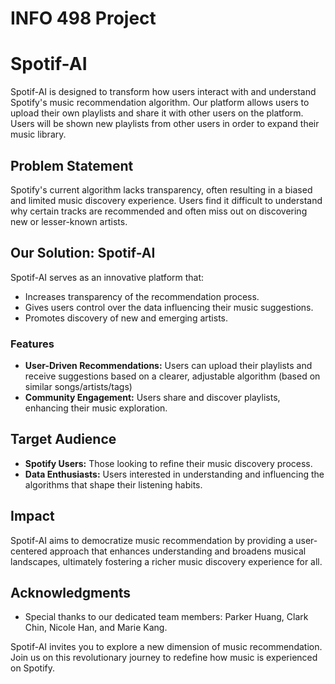 # INFO 498 Project

# Spotif-AI

Spotif-AI is designed to transform how users interact with and understand Spotify's music recommendation algorithm. Our platform allows users to upload their own playlists and share it with other users on the platform. Users will be shown new playlists from other users in order to expand their music library.

## Problem Statement

Spotify's current algorithm lacks transparency, often resulting in a biased and limited music discovery experience. Users find it difficult to understand why certain tracks are recommended and often miss out on discovering new or lesser-known artists.

## Our Solution: Spotif-AI

Spotif-AI serves as an innovative platform that:
- Increases transparency of the recommendation process.
- Gives users control over the data influencing their music suggestions.
- Promotes discovery of new and emerging artists.

### Features

- **User-Driven Recommendations:** Users can upload their playlists and receive suggestions based on a clearer, adjustable algorithm (based on similar songs/artists/tags)
- **Community Engagement:** Users share and discover playlists, enhancing their music exploration.

## Target Audience

- **Spotify Users:** Those looking to refine their music discovery process.
- **Data Enthusiasts:** Users interested in understanding and influencing the algorithms that shape their listening habits.

## Impact

Spotif-AI aims to democratize music recommendation by providing a user-centered approach that enhances understanding and broadens musical landscapes, ultimately fostering a richer music discovery experience for all.

## Acknowledgments

- Special thanks to our dedicated team members: Parker Huang, Clark Chin, Nicole Han, and Marie Kang.

Spotif-AI invites you to explore a new dimension of music recommendation. Join us on this revolutionary journey to redefine how music is experienced on Spotify.